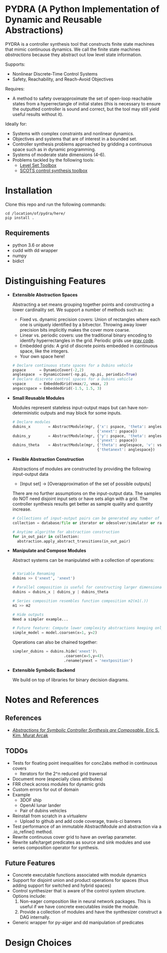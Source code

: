 
PYDRA (A Python Implementation of Dynamic and Reusable Abstractions)
=====

PYDRA is a controller synthesis tool that constructs finite state machines that mimic continuous dynamics. We call the finite state machines *abstractions* because they abstract out low level state information.

Supports:

- Nonlinear Discrete-Time Control Systems
- Safety, Reachability, and Reach-Avoid Objectives

Requires:

- A method to safety overapproximate the set of open-loop reachable states from a hyperrectangle of initial states (this is necessary to ensure the outputted controller is sound and correct, but the tool may still yield useful results without it).

Ideally for:

- Systems with complex constraints and nonlinear dynamics.
- Objectives and systems that are of interest in a bounded set.
- Controller synthesis problems approached by gridding a continuous space such as in dynamic programming.
- Systems of moderate state dimensions (4-6).
- Problems tackled by the following tools:
  - [Level Set Toolbox](https://www.cs.ubc.ca/~mitchell/ToolboxLS/)
  - [SCOTS control synthesis toolbox](https://gitlab.lrz.de/hcs/scots)

Installation
======

Clone this repo and run the following commands:

```shellscript
cd /location/of/pydra/here/
pip install .
```

Requirements
------

- python 3.6 or above
- cudd with dd wrapper
- numpy
- bidict

Distinguishing Features
=======

- **Extensible Abstraction Spaces**

  Abstracting a set means grouping together points and constructing a lower cardinality set. We support a number of methods such as:

  - Fixed vs. dynamic precision covers: Union of rectangles where each one is uniquely identified by a bitvector. Throwing away lower precision bits implicitly makes the cover more coarse.
  - Linear vs. periodic covers: use the traditional binary encoding to identify hyperrectangles in the grid. Periodic grids use [gray code](https://en.wikipedia.org/wiki/Gray_code).
  - Embedded grids: A grid of discrete points embedded in continuous space, like the integers.
  - Your own space here!

  ```python
  # Declare continuous state spaces for a Dubins vehicle
  pspace      = DynamicCover(-2,2)
  anglespace  = DynamicCover(-np.pi, np.pi, periodic=True)
  # Declare discrete control spaces for a Dubins vehicle
  vspace      = EmbeddedGrid(vmax/2, vmax, 2)
  angaccspace = EmbeddedGrid(-1.5, 1.5, 3)
  ```

- **Small Reusable Modules**

  Modules represent stateless input-output maps but can have non-deterministic outputs and may block for some inputs.

  ```python
  # Declare modules
  dubins_x        = AbstractModule(mgr, {'x': pspace, 'theta': anglespace, 'v': vspace},
                                        {'xnext': pspace})
  dubins_y        = AbstractModule(mgr, {'y': pspace, 'theta': anglespace, 'v': vspace},
                                        {'ynext': pspace})
  dubins_theta    = AbstractModule(mgr, {'theta': anglespace, 'v': vspace, 'omega': angaccspace},
                                        {'thetanext': anglespace})
  ```

- **Flexible Abstraction Construction**

  Abstractions of modules are constructed by providing the following input-output data

  - [Input set] -> [Overapproximation of the set of possible outputs]

  There are no further assumptions on the input-output data. The samples do NOT need disjoint input sets or have sets align with a grid. The controller synthesis results get better as sample quality and quantity increase.

  ```python
  # Collections of input-output pairs can be generated any number of ways!
  collection = database/file or iterator or odesolver/simulator or random input generator

  # Anytime algorithm for abstraction construction
  for in_out_pair in collection:
    abstraction.apply_abstract_transitions(in_out_pair)
  ```

- **Manipulate and Compose Modules**

  Abstract systems can be manipulated with a collection of operations:

  ```python

  # Variable Renaming
  dubins >> ('xnext', 'xnext')

  # Parallel composition is useful for constructing larger dimensional systems
  dubins = dubins_x | dubins_y | dubins_theta

  # Series composition resembles function composition m2(m1(.))
  m1 >> m2

  # Hide outputs
  Need a simpler example...

  # Future feature: Compute lower complexity abstractions keeping only the most significant bits
  simple_model = model.coarsen(x=1, y=2)
  ```

  Operations can also be chained together:

  ```python
  simpler_dubins = dubins.hide('xnext')\
                         .coarsen(x=5,y=4)\
                         .rename(ynext = 'nextposition')
  ```

- **Extensible Symbolic Backend**

  We build on top of libraries for binary decision diagrams.

Notes and References
======

References
-------

- [*Abstractions for Symbolic Controller Synthesis are Composable*, Eric S. Kim, Murat Arcak](https://arxiv.org/abs/1807.09973)

TODOs
------

- Tests for floating point inequalities for conc2abs method in continuous covers
  - Iterators for the 2^n reduced grid traversal
- Document more (especially class attributes)
- FRR check across modules for dynamic grids
- Custom errors for out of domain
- Example
  - 3DOF ship
  - OpenAI lunar lander
  - Pair of dubins vehicles
- Reinstall from scratch in a virtualenv
  - Upload to github and add code coverage, travis-ci banners
- Test performance of an immutable AbstractModule and abstraction via a .io_refine() method.
- Rewrite continuous cover grid to have an overlap parameter.
- Rewrite safe/target predicates as source and sink modules and use series composition operator for synthesis.

Future Features
------

- Concrete executable functions associated with module dynamics
- Support for disjoint union and product operations for spaces (thus adding support for switched and hybrid spaces)
- Control synthesizer that is aware of the control system structure. Options include:
  1. Non-eager composition like in neural network packages. This is useful if we have concrete executables inside the module.
  2. Provide a collection of modules and have the synthesizer construct a DAG internally.
- Generic wrapper for py-aiger and dd manipulation of predicates

Design Choices
========
